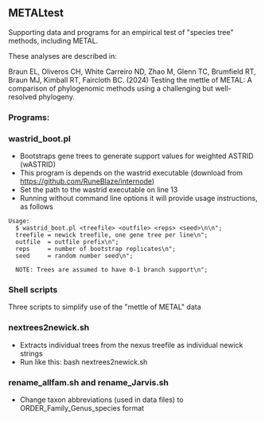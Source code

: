 ## METALtest
Supporting data and programs for an empirical test of "species tree" methods, including METAL. 

These analyses are described in:

Braun EL, Oliveros CH, White Carreiro ND, Zhao M, Glenn TC, Brumfield RT, Braun MJ, Kimball RT, Faircloth BC. (2024) Testing the mettle of METAL: A comparison of phylogenomic methods using a challenging but well-resolved phylogeny.

### Programs:

### wastrid_boot.pl
  - Bootstraps gene trees to generate support values for weighted ASTRID (wASTRID)
  - This program is depends on the wastrid executable (download from https://github.com/RuneBlaze/internode)
  - Set the path to the wastrid executable on line 13
  - Running without command line options it will provide usage instructions, as follows

```
Usage:
  $ wastrid_boot.pl <treefile> <outfile> <reps> <seed>\n\n";
  treefile = newick treefile, one gene tree per line\n";
  outfile  = outfile prefix\n";
  reps     = number of bootstrap replicates\n";
  seed     = random number seed\n";

  NOTE: Trees are assumed to have 0-1 branch support\n";
```
### Shell scripts

Three scripts to simplify use of the "mettle of METAL" data

### nextrees2newick.sh
  - Extracts individual trees from the nexus treefile as individual newick strings
  - Run like this: bash nextrees2newick.sh <treefile>

### rename_allfam.sh and rename_Jarvis.sh
  - Change taxon abbreviations (used in data files) to ORDER_Family_Genus_species format


